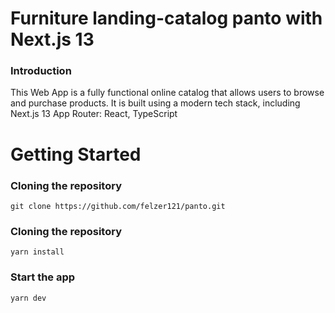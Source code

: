 # Furniture landing-catalog panto with Next.js 13
### Introduction ###
This Web App is a fully functional online catalog that allows users to browse and purchase products. It is built using a modern tech stack, including Next.js 13 App Router: React, TypeScript

# Getting Started
### Cloning the repository ###
```shell
git clone https://github.com/felzer121/panto.git
```
### Cloning the repository ###
```shell 
yarn install
```
### Start the app ###
```shell
yarn dev
```
